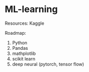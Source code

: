 # ML-learning
Resources: Kaggle

Roadmap:
1. Python
2. Pandas
3. mathplotlib
4. scikit learn
5. deep neural (pytorch, tensor flow)

